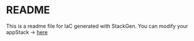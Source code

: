 # README
This is a readme file for IaC generated with StackGen.
You can modify your appStack -> [here](http://main.dev.stackgen.com/appstacks/224d3c5c-51e5-4e9c-982c-547f0279557e)
